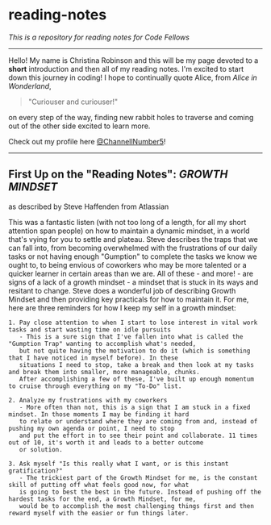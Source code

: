 # reading-notes

*This is a repository for reading notes for Code Fellows*

***

Hello! My name is Christina Robinson and this will be my page devoted to a **short** introduction and then all of my reading notes. I'm excited to start down this journey in coding! I hope to continually quote Alice, from *Alice in Wonderland*,  

> "Curiouser and curiouser!"

on every step of the way, finding new rabbit holes to traverse and coming out of the other side excited to learn more.

Check out my profile here [@ChannellNumber5](https://github.com/ChannellNumber5 "A wonderful profile, if I do say so myself")!

***

## First Up on the "Reading Notes": _GROWTH MINDSET_
  as described by Steve Haffenden from Atlassian
  
This was a fantastic listen (with not too long of a length, for all my short attention span people) on how to maintain a dynamic mindset, in a world that's vying for you to settle and plateau. Steve describes the traps that we can fall into, from becoming overwhelmed with the frustrations of our daily tasks or not having enough "Gumption" to complete the tasks we know we ought to, to being envious of coworkers who may be more talented or a quicker learner in certain areas than we are. All of these - and more! - are signs of a lack of a growth mindset - a mindset that is stuck in its ways and resitant to change. Steve does a wonderful job of describing Growth Mindset and then providing key practicals for how to maintain it. For me, here are three reminders for how I keep my self in a growth mindset:

    1. Pay close attention to when I start to lose interest in vital work tasks and start wasting time on idle pursuits
       - This is a sure sign that I've fallen into what is called the "Gumption Trap" wanting to accomplish what's needed, 
       but not quite having the motivation to do it (which is something that I have noticed in myself before). In these 
       situations I need to stop, take a break and then look at my tasks and break them into smaller, more manageable, chunks. 
       After accomplishing a few of these, I've built up enough momentum to cruise through everything on my "To-Do" list.
       
    2. Analyze my frustrations with my coworkers
       - More often than not, this is a sign that I am stuck in a fixed mindset. In those moments I may be finding it hard 
       to relate or understand where they are coming from and, instead of pushing my own agenda or point, I need to stop 
       and put the effort in to see their point and collaborate. 11 times out of 10, it's worth it and leads to a better outcome 
       or solution.
       
    3. Ask myself "Is this really what I want, or is this instant gratification?"
       - The trickiest part of the Growth Mindset for me, is the constant skill of putting off what feels good now, for what 
       is going to best the best in the future. Instead of pushing off the hardest tasks for the end, a Growth Mindset, for me,
       would be to accomplish the most challenging things first and then reward myself with the easier or fun things later.
